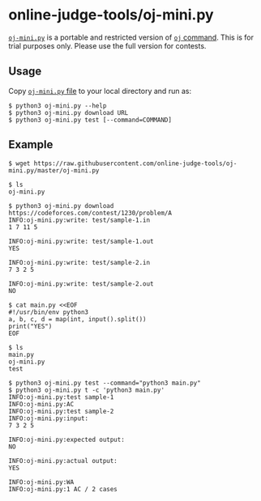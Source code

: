 # online-judge-tools/oj-mini.py

[`oj-mini.py`](https://raw.githubusercontent.com/online-judge-tools/oj-mini.py/master/oj-mini.py) is a portable and restricted version of [`oj` command](https://github.com/online-judge-tools/oj).
This is for trial purposes only. Please use the full version for contests.


## Usage

Copy [`oj-mini.py` file](https://raw.githubusercontent.com/online-judge-tools/oj-mini.py/master/oj-mini.py) to your local directory and run as:

```console
$ python3 oj-mini.py --help
$ python3 oj-mini.py download URL
$ python3 oj-mini.py test [--command=COMMAND]
```


## Example

```console
$ wget https://raw.githubusercontent.com/online-judge-tools/oj-mini.py/master/oj-mini.py

$ ls
oj-mini.py

$ python3 oj-mini.py download https://codeforces.com/contest/1230/problem/A
INFO:oj-mini.py:write: test/sample-1.in
1 7 11 5

INFO:oj-mini.py:write: test/sample-1.out
YES

INFO:oj-mini.py:write: test/sample-2.in
7 3 2 5

INFO:oj-mini.py:write: test/sample-2.out
NO

$ cat main.py <<EOF
#!/usr/bin/env python3
a, b, c, d = map(int, input().split())
print("YES")
EOF

$ ls
main.py
oj-mini.py
test

$ python3 oj-mini.py test --command="python3 main.py"
$ python3 oj-mini.py t -c 'python3 main.py'
INFO:oj-mini.py:test sample-1
INFO:oj-mini.py:AC
INFO:oj-mini.py:test sample-2
INFO:oj-mini.py:input:
7 3 2 5

INFO:oj-mini.py:expected output:
NO

INFO:oj-mini.py:actual output:
YES

INFO:oj-mini.py:WA
INFO:oj-mini.py:1 AC / 2 cases
```
